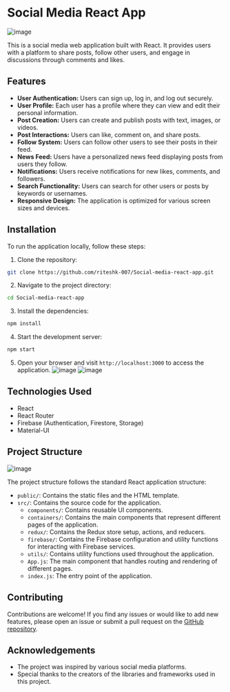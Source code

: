 # Social Media React App
![image](https://github.com/riteshk-007/Social-media-react-app/assets/135107962/8d4104b8-0881-4d6a-8a52-9dbb92a6c4f1)

This is a social media web application built with React. It provides users with a platform to share posts, follow other users, and engage in discussions through comments and likes.

## Features

- **User Authentication:** Users can sign up, log in, and log out securely.
- **User Profile:** Each user has a profile where they can view and edit their personal information.
- **Post Creation:** Users can create and publish posts with text, images, or videos.
- **Post Interactions:** Users can like, comment on, and share posts.
- **Follow System:** Users can follow other users to see their posts in their feed.
- **News Feed:** Users have a personalized news feed displaying posts from users they follow.
- **Notifications:** Users receive notifications for new likes, comments, and followers.
- **Search Functionality:** Users can search for other users or posts by keywords or usernames.
- **Responsive Design:** The application is optimized for various screen sizes and devices.

## Installation

To run the application locally, follow these steps:

1. Clone the repository:

```bash
git clone https://github.com/riteshk-007/Social-media-react-app.git
```

2. Navigate to the project directory:

```bash
cd Social-media-react-app
```

3. Install the dependencies:

```bash
npm install
```

4. Start the development server:

```bash
npm start
```

5. Open your browser and visit `http://localhost:3000` to access the application.
![image](https://github.com/riteshk-007/Social-media-react-app/assets/135107962/6e4434a6-d9e8-412b-b102-6a964bfdf71e)
![image](https://github.com/riteshk-007/Social-media-react-app/assets/135107962/cad21079-3308-4d9f-82ba-1dda07682b0a)


## Technologies Used

- React
- React Router
- Firebase (Authentication, Firestore, Storage)
- Material-UI

## Project Structure
![image](https://github.com/riteshk-007/Social-media-react-app/assets/135107962/09710c62-0c88-4f39-b730-29bb5919c2de)

The project structure follows the standard React application structure:

- `public/`: Contains the static files and the HTML template.
- `src/`: Contains the source code for the application.
  - `components/`: Contains reusable UI components.
  - `containers/`: Contains the main components that represent different pages of the application.
  - `redux/`: Contains the Redux store setup, actions, and reducers.
  - `firebase/`: Contains the Firebase configuration and utility functions for interacting with Firebase services.
  - `utils/`: Contains utility functions used throughout the application.
  - `App.js`: The main component that handles routing and rendering of different pages.
  - `index.js`: The entry point of the application.

## Contributing

Contributions are welcome! If you find any issues or would like to add new features, please open an issue or submit a pull request on the [GitHub repository](https://github.com/chanchalsingh24k/social-media-app.git).


## Acknowledgements

- The project was inspired by various social media platforms.
- Special thanks to the creators of the libraries and frameworks used in this project.


